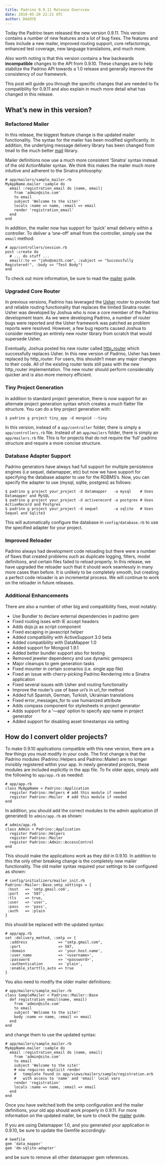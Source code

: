 ```yaml
---
title: Padrino 0.9.11 Release Overview
date: 2010-05-28 22:21 UTC
author: DAddYE
---
```


Today the Padrino team released the new version 0.9.11. This version contains a number of new features and a lot of bug fixes. The features and fixes include a new mailer, improved routing support, core refactorings, enhanced test coverage, new language translations, and much more.

Also worth noting is that this version contains a few backwards **incompatible** changes to the API from 0.9.10. These changes are to help stabilize the Padrino API towards a 1.0 release and generally improve the consistency of our framework.

This post will guide you through the specific changes that are needed to fix compatibility for 0.9.11 and also explain in much more detail what has changed in this release.


## What’s new in this version?

### Refactored Mailer

In this release, the biggest feature change is the updated mailer functionality. The syntax for the mailer has been modified significantly. In addition, the underlying message delivery library has been changed from tmail to the much better [mail](http://github.com/mikel/mail) library.

Mailer definitions now use a much more consistent ‘Sinatra’ syntax instead of the old ActionMailer syntax. We think this makes the mailer much more intuitive and adherent to the Sinatra philosophy:

    # app/mailers/sample_mailer.rb
    MyAppName.mailer :sample do
      email :registration_email do |name, email|
        from 'admin@site.com'
        to email
        subject 'Welcome to the site!'
        locals :name => name, :email => email
        render 'registration_email'
      end
    end

In addition, the mailer now has support for ‘quick’ email delivery within a controller. To deliver a ‘one-off’ email from the controller, simply use the `email` method:

    # app/controllers/session.rb
    post :create do
      # ... do stuff ...
      email(:to => "john@smith.com", :subject => "Successfully Registered!", :body => "Test Body")
    end

To check out more information, be sure to read the [mailer](http://www.padrinorb.com/guides/padrino-mailer) guide.

### Upgraded Core Router

In previous versions, Padrino has leveraged the [Usher](http://github.com/joshbuddy/usher) router to provide fast and reliable routing functionality that replaces the limited Sinatra router. Usher was developed by Joshua who is now a core member of the Padrino development team. As we were developing Padrino, a number of router bugs were reported and the Usher framework was patched as problem reports were resolved. However, a few bug reports caused Joshua to consider rewriting an entirely new router library from scratch that would supersede Usher.

Eventually, Joshua posted his new router called [http\_router](http://github.com/joshbuddy/http_router) which successfully replaces Usher. In this new version of Padrino, Usher has been replaced by http\_router. For users, this shouldn’t mean any major changes to their code. All of the existing router tests still pass with the new http\_router implementation. The new router should perform considerably quicker and is also more memory efficient.

### Tiny Project Generation

In addition to standard project generation, there is now support for an alternate project generation syntax which creates a much flatter file structure. You can do a tiny project generation with:

    $ padrino g project tiny_app -d mongoid --tiny

In this version, instead of a `app/controller` folder, there is simply a `app/controllers.rb` file. Instead of an `app/mailers` folder, there is simply an `app/mailers.rb` file. This is for projects that do not require the ‘full’ padrino structure and require a more concise structure.

### Database Adapter Support

Padrino generators have always had full support for multiple persistence engines (i.e sequel, datamapper, etc) but now we have support for specifying the database adapter to use for the RDBMS’s. Now, you can specify the adapter to use (mysql, sqlite, postgres) as follows:

    $ padrino g project your_project -d datamapper   -a mysql    # Uses Datamapper and MySQL
    $ padrino g project your_project -d activerecord -a postgres # Uses ActiveRecord and Postgres
    $ padrino g project your_project -d sequel       -a sqlite   # Uses Sequel and Sqlite3

This will automatically configure the database in `config/database.rb` to use the specified adapter for your project.

### Improved Reloader

Padrino always had development code reloading but there were a number of flaws that created problems such as duplicate logging, filters, model definitions, and certain files failed to reload properly. In this release, we have upgraded the reloader such that it should work seamlessly in many more cases than before. It is unlikely to be completely smooth, but creating a perfect code reloader is an incremental process. We will continue to work on the reloader in future releases.

### Additional Enhancements

There are also a number of other big and compatibility fixes, most notably:

-   Use Bundler to declare external dependencies in padrino gem
-   Fixed routing isses with IE accept headers
-   Adds dojo.js as script component
-   Fixed escaping in javascript helper
-   Added compatibility with ActiveSupport 3.0 beta
-   Added compatibility with DataMapper 1.0
-   Added support for Mongoid 1.9.1
-   Added better bundler support also for testing
-   Removed jeweler dependency and use dynamic gemspecs
-   Major cleanups to gem generation tasks
-   Fixed mounter in certain scenarios (i.e. single app file)
-   Fixed an issue with cherry-picking Padrino Rendering into a Sinatra application
-   Fixed several issues with Usher and routing functionality
-   Improve the router’s use of base uri’s in url\_for method
-   Added full Spanish, German, Turkish, Ukrainian translations
-   Fixed error\_messages\_for to use humanized attribute
-   Adds compass component for stylesheets in project generator
-   Adds support for a ’—app’ option to specify app name in project generator
-   Added support for disabling asset timestamps via setting

## How do I convert older projects?

To make 0.9.10 applications compatible with this new version, there are a few things you must modify in your code. The first change is that the Padrino modules (Padrino::Helpers and Padrino::Mailer) are no longer invisibly registered within your app. In newly generated projects, these modules are included explicitly in the app file. To fix older apps, simply add the following to `app/app.rb` as needed:

    # app/app.rb
    class MyAppName < Padrino::Application
      register Padrino::Helpers # add this module if needed
      register Padrino::Mailer  # add this module if needed
    end

In addition, you should add the correct modules to the admin application (if generated) to `admin/app.rb` as shown:

    # admin/app.rb
    class Admin < Padrino::Application
      register Padrino::Helpers
      register Padrino::Mailer
      register Padrino::Admin::AccessControl
    end

This should make the applications work as they did in 0.9.10. In addition to this the only other breaking change is the completely new mailer functionality. The old mailer syntax required your settings to be configured as shown:

    # config/initializers/mailer_init.rb
    Padrino::Mailer::Base.smtp_settings = {
     :host   => 'smtp.gmail.com',
     :port   => '587',
     :tls    => true,
     :user   => 'user',
     :pass   => 'pass',
     :auth   => :plain
    }

this should be replaced with the updated syntax:

    # app/app.rb
    set :delivery_method, :smtp => {
      :address              => "smtp.gmail.com",
      :port                 => 587,
      :domain               => 'your.host.name',
      :user_name            => '<username>',
      :password             => '<password>',
      :authentication       => 'plain',
      :enable_starttls_auto => true
    }

You also need to modify the older mailer definitions:

    # app/mailers/sample_mailer.rb
    class SampleMailer < Padrino::Mailer::Base
      def registration_email(name, email)
        from 'admin@site.com'
        to email
        subject 'Welcome to the site!'
        body :name => name, :email => email
      end
    end

and change them to use the updated syntax:

    # app/mailers/sample_mailer.rb
    MyAppName.mailer :sample do
      email :registration_email do |name, email|
        from 'admin@site.com'
        to email
        subject 'Welcome to the site!'
        # now requires explicit render
        #   template found in app/views/mailers/sample/registration.erb
        #   with access to 'name' and 'email' local vars
        render 'registration'
        locals :name => name, :email => email
      end
    end

Once you have switched both the smtp configuration and the mailer definitions, your old app should work properly in 0.9.11. For more information on the updated mailer, be sure to check the [mailer](http://www.padrinorb.com/guides/padrino-mailer) guide.

If you are using Datamapper 1.0, and you generated your application in 0.9.10, be sure to update the Gemfile accordingly:

    # Gemfile
    gem 'data_mapper'
    gem 'dm-sqlite-adapter'

and be sure to remove all other datamapper gem references.
